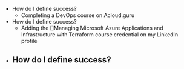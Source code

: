 - How do I define success?
	- Completing a DevOps course on Acloud.guru
- How do I define success?
	- Adding the []Managing Microsoft Azure Applications and Infrastructure with Terraform course credential on my LinkedIn profile
- How do I define success?
	-